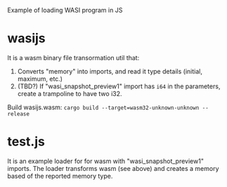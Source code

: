 Example of loading WASI program in JS


# wasijs

It is a wasm binary file transormation util that:

  1. Converts "memory" into imports, and read it type details (initial, maximum, etc.)
  2. (TBD?) If "wasi_snapshot_preview1" import has `i64` in the parameters, create a trampoline to have two i32.

Build wasijs.wasm: `cargo build --target=wasm32-unknown-unknown --release`

# test.js

It is an example loader for for wasm with "wasi_snapshot_preview1" imports. The loader transforms wasm (see above) and creates a memory based of the reported memory type.

